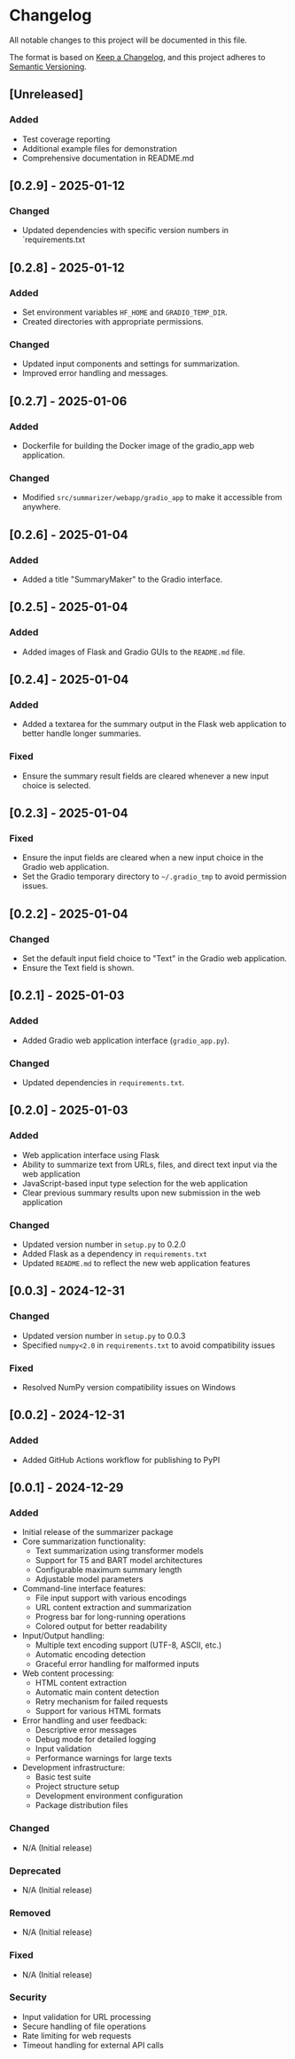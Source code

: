 # Changelog

All notable changes to this project will be documented in this file.

The format is based on [Keep a Changelog](https://keepachangelog.com/en/1.0.0/),
and this project adheres to [Semantic Versioning](https://semver.org/spec/v2.0.0.html).

## [Unreleased]

### Added

- Test coverage reporting
- Additional example files for demonstration
- Comprehensive documentation in README.md

## [0.2.9] - 2025-01-12

### Changed
- Updated dependencies with specific version numbers in `requirements.txt 

## [0.2.8] - 2025-01-12

### Added
- Set environment variables `HF_HOME` and `GRADIO_TEMP_DIR`.
- Created directories with appropriate permissions.

### Changed
- Updated input components and settings for summarization.
- Improved error handling and messages.

## [0.2.7] - 2025-01-06

### Added

- Dockerfile for building the Docker image of the gradio_app web application.

### Changed

- Modified `src/summarizer/webapp/gradio_app` to make it accessible from anywhere.

## [0.2.6] - 2025-01-04

### Added

- Added a title "SummaryMaker" to the Gradio interface.

## [0.2.5] - 2025-01-04

### Added

- Added images of Flask and Gradio GUIs to the `README.md` file.

## [0.2.4] - 2025-01-04

### Added

- Added a textarea for the summary output in the Flask web application to better handle longer summaries.

### Fixed

- Ensure the summary result fields are cleared whenever a new input choice is selected.

## [0.2.3] - 2025-01-04

### Fixed

- Ensure the input fields are cleared when a new input choice in the Gradio web application.
- Set the Gradio temporary directory to `~/.gradio_tmp` to avoid permission issues.

## [0.2.2] - 2025-01-04

### Changed

- Set the default input field choice to "Text" in the Gradio web application.
- Ensure the Text field is shown.

## [0.2.1] - 2025-01-03

### Added

- Added Gradio web application interface (`gradio_app.py`).

### Changed

- Updated dependencies in `requirements.txt`.

## [0.2.0] - 2025-01-03

### Added

- Web application interface using Flask
- Ability to summarize text from URLs, files, and direct text input via the web application
- JavaScript-based input type selection for the web application
- Clear previous summary results upon new submission in the web application

### Changed

- Updated version number in `setup.py` to 0.2.0
- Added Flask as a dependency in `requirements.txt`
- Updated `README.md` to reflect the new web application features

## [0.0.3] - 2024-12-31

### Changed

- Updated version number in `setup.py` to 0.0.3
- Specified `numpy<2.0` in `requirements.txt` to avoid compatibility issues

### Fixed

- Resolved NumPy version compatibility issues on Windows

## [0.0.2] - 2024-12-31

### Added

- Added GitHub Actions workflow for publishing to PyPI

## [0.0.1] - 2024-12-29

### Added

- Initial release of the summarizer package
- Core summarization functionality:
  - Text summarization using transformer models
  - Support for T5 and BART model architectures
  - Configurable maximum summary length
  - Adjustable model parameters
- Command-line interface features:
  - File input support with various encodings
  - URL content extraction and summarization
  - Progress bar for long-running operations
  - Colored output for better readability
- Input/Output handling:
  - Multiple text encoding support (UTF-8, ASCII, etc.)
  - Automatic encoding detection
  - Graceful error handling for malformed inputs
- Web content processing:
  - HTML content extraction
  - Automatic main content detection
  - Retry mechanism for failed requests
  - Support for various HTML formats
- Error handling and user feedback:
  - Descriptive error messages
  - Debug mode for detailed logging
  - Input validation
  - Performance warnings for large texts
- Development infrastructure:
  - Basic test suite
  - Project structure setup
  - Development environment configuration
  - Package distribution files

### Changed

- N/A (Initial release)

### Deprecated

- N/A (Initial release)

### Removed

- N/A (Initial release)

### Fixed

- N/A (Initial release)

### Security

- Input validation for URL processing
- Secure handling of file operations
- Rate limiting for web requests
- Timeout handling for external API calls
